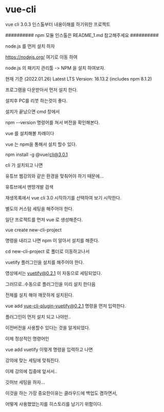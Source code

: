 # vue-cli
vue cli 3.0.3 인스톨부터 내용이해를 하기위한 프로젝트

########## npm 모듈 인스톨은 README_1.md 참고해주세요 ##########

node.js 를 먼저 설치 하자

https://nodejs.org/ 여기로 이동 하여 

node.js 의 패키지 관리툴 -> NPM 을 설치 하여보자.

현재 기준 (2022.01.26)
Latest LTS Version: 16.13.2 (includes npm 8.1.2)

프로그램을 다운받아서 먼저 설치 한다.

설치후 PC를 리붓 하는것이 좋다.

설치가 끝났으면 cmd 창에서 

npm --version 명령어를 쳐서 버전을 확인해본다.

vue 를 설치해볼 차례이다

vue 는 npm을 통해서 설치 할수 있다.

npm install -g @vue/cli@3.0.1

cli 가 설치되고 나면 

유튜브 웹강의와 같은 환경을 맞춰어야 하기 때문에...

유튜브에서 맨땅개발 검색

재생목록에서 vue cli 3.0 시작하기를 선택하여 보기 시작한다.

별도의 커스텀 세팅을 해주어야 한다.

일단 프로젝트를 먼저 vue 로 생성해준다.

vue create new-cli-project 

명령을 내리고 나면 npm 이 알아서 설치를 해준다.

cd new-cli-project 로 폴더로 이동하고나서

vuetify 플러그인을 설치를 해주어야 한다.

영상에서는 vuetify@0.2.1 이 자동으로 세팅되었다.

그러므로..수동으로 플러그인을 미리 설치 한다음 

전체를 설치 해야 깨끗하게 설치된다.

vue add vue-cli-plugin-vuetify@0.2.1  명령을 먼저 입력한다.

플러그인이 먼저 설치 되고 나야만.. 

이전버전을 사용할수 있다는 것을 알게되었다.

이제 정상적인 명령어인

vue add vuetify  이렇게 명령을 입력하고 나면 

강의에 맞는 세팅에 맞춰진다.

이제 강의에 집중에 앞서서.. 

깃허브 세팅을 하자...

이것을 하는 가장 중요한이유는 클라우드에 백업도 겸하면서, 

어떻게 사용했었는지를 히스토리를 남기기 위함이다.








